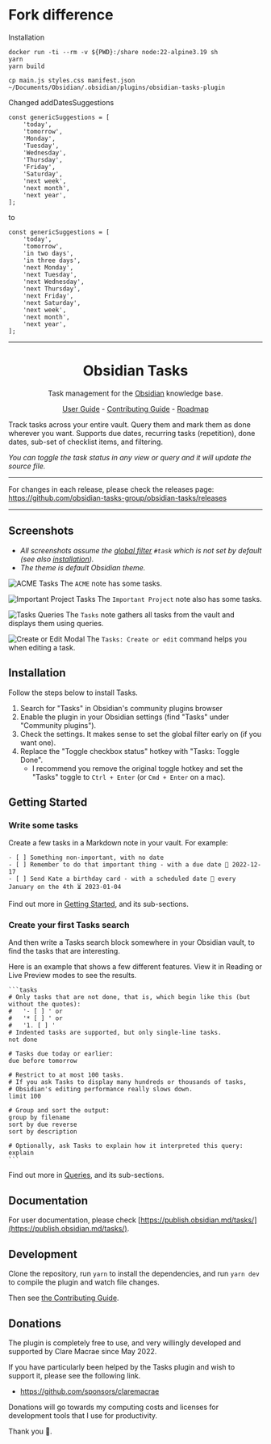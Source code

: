 # Fork difference

Installation

```
docker run -ti --rm -v ${PWD}:/share node:22-alpine3.19 sh
yarn
yarn build

cp main.js styles.css manifest.json ~/Documents/Obsidian/.obsidian/plugins/obsidian-tasks-plugin
```

Changed addDatesSuggestions

```
const genericSuggestions = [
    'today',
    'tomorrow',
    'Monday',
    'Tuesday',
    'Wednesday',
    'Thursday',
    'Friday',
    'Saturday',
    'next week',
    'next month',
    'next year',
];
```

to

```
const genericSuggestions = [
    'today',
    'tomorrow',
    'in two days',
    'in three days',
    'next Monday',
    'next Tuesday',
    'next Wednesday',
    'next Thursday',
    'next Friday',
    'next Saturday',
    'next week',
    'next month',
    'next year',
];
```

---

<h1 align="center">Obsidian Tasks</h1>

<p align="center">Task management for the <a href="https://obsidian.md/">Obsidian</a> knowledge base.</p>

<p align="center"><a href="https://publish.obsidian.md/tasks/">User Guide</a> - <a href="https://publish.obsidian.md/tasks-contributing/">Contributing Guide</a> - <a href="https://github.com/orgs/obsidian-tasks-group/projects/4/views/1">Roadmap</a></p>

Track tasks across your entire vault. Query them and mark them as done wherever you want. Supports due dates, recurring tasks (repetition), done dates, sub-set of checklist items, and filtering.

_You can toggle the task status in any view or query and it will update the source file._

---

For changes in each release, please check the releases page: <https://github.com/obsidian-tasks-group/obsidian-tasks/releases>

---

## Screenshots

- _All screenshots assume the [global filter](https://publish.obsidian.md/tasks/Getting+Started/Global+Filter) `#task` which is not set by default (see also [installation](https://publish.obsidian.md/tasks/Installation/Installation))._
- _The theme is default Obsidian theme._

![ACME Tasks](https://github.com/obsidian-tasks-group/obsidian-tasks/raw/main/docs/images/acme.png)
The `ACME` note has some tasks.

![Important Project Tasks](https://github.com/obsidian-tasks-group/obsidian-tasks/raw/main/docs/images/important_project.png)
The `Important Project` note also has some tasks.

![Tasks Queries](https://github.com/obsidian-tasks-group/obsidian-tasks/raw/main/docs/images/tasks_queries.png)
The `Tasks` note gathers all tasks from the vault and displays them using queries.

![Create or Edit Modal](https://github.com/obsidian-tasks-group/obsidian-tasks/raw/main/docs/images/modal.png)
The `Tasks: Create or edit` command helps you when editing a task.

## Installation

Follow the steps below to install Tasks.

1. Search for "Tasks" in Obsidian's community plugins browser
2. Enable the plugin in your Obsidian settings (find "Tasks" under "Community plugins").
3. Check the settings. It makes sense to set the global filter early on (if you want one).
4. Replace the "Toggle checkbox status" hotkey with "Tasks: Toggle Done".
    - I recommend you remove the original toggle hotkey and set the "Tasks" toggle to `Ctrl + Enter` (or `Cmd + Enter` on a mac).

## Getting Started

### Write some tasks

Create a few tasks in a Markdown note in your vault. For example:

```text
- [ ] Something non-important, with no date
- [ ] Remember to do that important thing - with a due date 📅 2022-12-17
- [ ] Send Kate a birthday card - with a scheduled date 🔁 every January on the 4th ⏳ 2023-01-04
```

Find out more in [Getting Started](https://publish.obsidian.md/tasks/Getting+Started/Getting+Started), and its sub-sections.

### Create your first Tasks search

And then write a Tasks search block somewhere in your Obsidian vault, to find the tasks that are interesting.

Here is an example that shows a few different features. View it in Reading or Live Preview modes to see the results.

````text
```tasks
# Only tasks that are not done, that is, which begin like this (but without the quotes):
#   '- [ ] ' or
#   '* [ ] ' or
#   '1. [ ] '
# Indented tasks are supported, but only single-line tasks.
not done

# Tasks due today or earlier:
due before tomorrow

# Restrict to at most 100 tasks.
# If you ask Tasks to display many hundreds or thousands of tasks,
# Obsidian's editing performance really slows down.
limit 100

# Group and sort the output:
group by filename
sort by due reverse
sort by description

# Optionally, ask Tasks to explain how it interpreted this query:
explain
```
````

Find out more in [Queries](https://publish.obsidian.md/tasks/Queries/Queries), and its sub-sections.

## Documentation

For user documentation, please check [https://publish.obsidian.md/tasks/](https://publish.obsidian.md/tasks/).

## Development

Clone the repository, run `yarn` to install the dependencies, and run `yarn dev` to compile the plugin and watch file changes.

Then see [the Contributing Guide](https://publish.obsidian.md/tasks-contributing).

## Donations

The plugin is completely free to use, and very willingly developed and supported by Clare Macrae since May 2022.

If you have particularly been helped by the Tasks plugin and wish to support it, please see the following link.

- <https://github.com/sponsors/claremacrae>

Donations will go towards my computing costs and licenses for development tools that I use for productivity.

Thank you 🙏.

